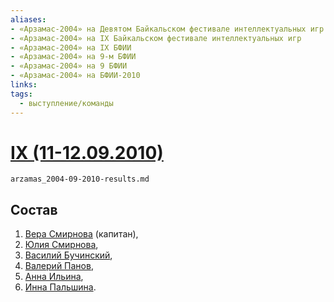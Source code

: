 ```yaml
---
aliases:
- «Арзамас-2004» на Девятом Байкальском фестивале интеллектуальных игр
- «Арзамас-2004» на IX Байкальском фестивале интеллектуальных игр
- «Арзамас-2004» на IX БФИИ
- «Арзамас-2004» на 9-м БФИИ
- «Арзамас-2004» на 9 БФИИ
- «Арзамас-2004» на БФИИ-2010
links:
tags: 
  - выступление/команды
---
```

# [IX (11-12.09.2010)](bfii-09-2010.md) [ ](arzamas_2004.md)

```{.include}
arzamas_2004-09-2010-results.md
```

## Состав

1. [Вера Смирнова](smirnova_vera-09-2010.md) (капитан),
2. [Юлия Смирнова](smirnova_yuliya-09-2010.md),
3. [Василий Бучинский](buchinskiy-09-2010.md),
4. [Валерий Панов](panov-09-2010.md),
5. [Анна Ильина](iliina_anna-09-2010.md),
6.  [Инна Пальшина](palshina-09-2010.md).